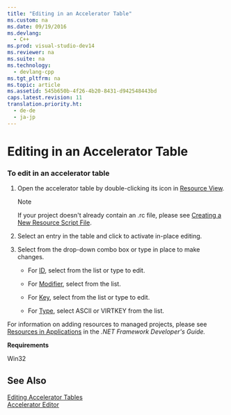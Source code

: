 ```yaml
---
title: "Editing in an Accelerator Table"
ms.custom: na
ms.date: 09/19/2016
ms.devlang: 
  - C++
ms.prod: visual-studio-dev14
ms.reviewer: na
ms.suite: na
ms.technology: 
  - devlang-cpp
ms.tgt_pltfrm: na
ms.topic: article
ms.assetid: 545b650b-4f26-4b20-8431-d942548443bd
caps.latest.revision: 11
translation.priority.ht: 
  - de-de
  - ja-jp
---
```

# Editing in an Accelerator Table
### To edit in an accelerator table  
  
1.  Open the accelerator table by double-clicking its icon in [Resource View](../vs140/Resource-View-Window.md).  
  
    > [!NOTE]
    >  If your project doesn't already contain an .rc file, please see [Creating a New Resource Script File](../vs140/How-to--Create-a-Resource-Script-File.md).  
  
2.  Select an entry in the table and click to activate in-place editing.  
  
3.  Select from the drop-down combo box or type in place to make changes.  
  
    -   For [ID](../vs140/ID-Property.md), select from the list or type to edit.  
  
    -   For [Modifier](../vs140/Accelerator-Modifier-Property.md), select from the list.  
  
    -   For [Key](../vs140/Accelerator-Key-Property.md), select from the list or type to edit.  
  
    -   For [Type](../vs140/Accelerator-Type-Property.md), select ASCII or VIRTKEY from the list.  
  
 For information on adding resources to managed projects, please see [Resources in Applications](assetId:///8ad495d4-2941-40cf-bf64-e82e85825890) in the *.NET Framework Developer's Guide.*  
  
 **Requirements**  
  
 Win32  
  
## See Also  
 [Editing Accelerator Tables](../vs140/Editing-Accelerator-Tables.md)   
 [Accelerator Editor](../vs140/Accelerator-Editor.md)